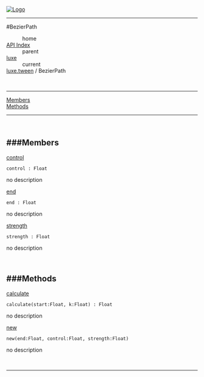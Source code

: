 
[![Logo](../../../images/logo.png)](../../../index.html)

---

#BezierPath


&emsp;&emsp;&emsp;home   
[API Index](../../../api/index.html#luxe.tween)   
&emsp;&emsp;&emsp;parent    
[luxe](../)     
&emsp;&emsp;&emsp;current    
[luxe.tween](./) / BezierPath

<br/>

---


[Members](#Members)   
[Methods](#Methods)   


---

&nbsp;   

<a class="lift" name="Members" ></a>
###Members   
---
<a class="lift" name="control" href="#control">control</a>



`control : Float`

<span class="small_desc_flat"> no description </span>   

<a class="lift" name="end" href="#end">end</a>



`end : Float`

<span class="small_desc_flat"> no description </span>   

<a class="lift" name="strength" href="#strength">strength</a>



`strength : Float`

<span class="small_desc_flat"> no description </span>   

&nbsp;   

<a class="lift" name="Methods" ></a>
###Methods   
---
<a class="lift" name="calculate" href="#calculate">calculate</a>



`calculate(start:Float, k:Float) : Float`

<span class="small_desc_flat"> no description </span>   

<a class="lift" name="new" href="#new">new</a>



`new(end:Float, control:Float, strength:Float) `

<span class="small_desc_flat"> no description </span>   



&nbsp;
&nbsp;
&nbsp;

---  


&nbsp;   
&nbsp;   